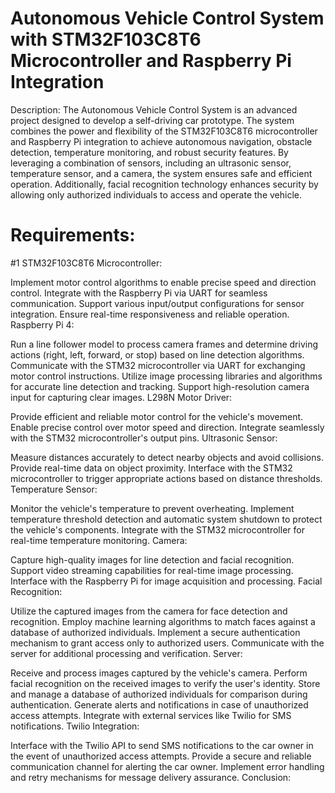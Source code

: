 # Autonomous Vehicle Control System with STM32F103C8T6 Microcontroller and Raspberry Pi Integration

Description:
The Autonomous Vehicle Control System is an advanced project designed to develop a self-driving car prototype. The system combines the power and flexibility of the STM32F103C8T6 microcontroller and Raspberry Pi integration to achieve autonomous navigation, obstacle detection, temperature monitoring, and robust security features. By leveraging a combination of sensors, including an ultrasonic sensor, temperature sensor, and a camera, the system ensures safe and efficient operation. Additionally, facial recognition technology enhances security by allowing only authorized individuals to access and operate the vehicle.

# Requirements:

#1 STM32F103C8T6 Microcontroller:

Implement motor control algorithms to enable precise speed and direction control.
Integrate with the Raspberry Pi via UART for seamless communication.
Support various input/output configurations for sensor integration.
Ensure real-time responsiveness and reliable operation.
Raspberry Pi 4:

Run a line follower model to process camera frames and determine driving actions (right, left, forward, or stop) based on line detection algorithms.
Communicate with the STM32 microcontroller via UART for exchanging motor control instructions.
Utilize image processing libraries and algorithms for accurate line detection and tracking.
Support high-resolution camera input for capturing clear images.
L298N Motor Driver:

Provide efficient and reliable motor control for the vehicle's movement.
Enable precise control over motor speed and direction.
Integrate seamlessly with the STM32 microcontroller's output pins.
Ultrasonic Sensor:

Measure distances accurately to detect nearby objects and avoid collisions.
Provide real-time data on object proximity.
Interface with the STM32 microcontroller to trigger appropriate actions based on distance thresholds.
Temperature Sensor:

Monitor the vehicle's temperature to prevent overheating.
Implement temperature threshold detection and automatic system shutdown to protect the vehicle's components.
Integrate with the STM32 microcontroller for real-time temperature monitoring.
Camera:

Capture high-quality images for line detection and facial recognition.
Support video streaming capabilities for real-time image processing.
Interface with the Raspberry Pi for image acquisition and processing.
Facial Recognition:

Utilize the captured images from the camera for face detection and recognition.
Employ machine learning algorithms to match faces against a database of authorized individuals.
Implement a secure authentication mechanism to grant access only to authorized users.
Communicate with the server for additional processing and verification.
Server:

Receive and process images captured by the vehicle's camera.
Perform facial recognition on the received images to verify the user's identity.
Store and manage a database of authorized individuals for comparison during authentication.
Generate alerts and notifications in case of unauthorized access attempts.
Integrate with external services like Twilio for SMS notifications.
Twilio Integration:

Interface with the Twilio API to send SMS notifications to the car owner in the event of unauthorized access attempts.
Provide a secure and reliable communication channel for alerting the car owner.
Implement error handling and retry mechanisms for message delivery assurance.
Conclusion:
